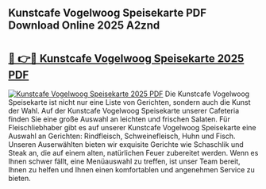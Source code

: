 ## Kunstcafe Vogelwoog Speisekarte PDF Download Online 2025 A2znd

# <h2><a href="http://gc61li2.nevu.top/?p=Kunstcafe+Vogelwoog+Speisekarte">🔗 👉🔴 Kunstcafe Vogelwoog Speisekarte 2025 PDF</a></h2>

[![Kunstcafe Vogelwoog Speisekarte 2025 PDF](https://i.imgur.com/dBaPXMq.png)](http://gc61li2.nevu.top/?p=Kunstcafe+Vogelwoog+Speisekarte)
Die Kunstcafe Vogelwoog Speisekarte ist nicht nur eine Liste von Gerichten, sondern auch die Kunst der Wahl. Auf der Kunstcafe Vogelwoog Speisekarte unserer Cafeteria finden Sie eine große Auswahl an leichten und frischen Salaten. Für Fleischliebhaber gibt es auf unserer Kunstcafe Vogelwoog Speisekarte eine Auswahl an Gerichten: Rindfleisch, Schweinefleisch, Huhn und Fisch. Unseren Auserwählten bieten wir exquisite Gerichte wie Schaschlik und Steak an, die auf einem alten, natürlichen Feuer zubereitet werden. Wenn es Ihnen schwer fällt, eine Menüauswahl zu treffen, ist unser Team bereit, Ihnen zu helfen und Ihnen einen komfortablen und angenehmen Service zu bieten.
